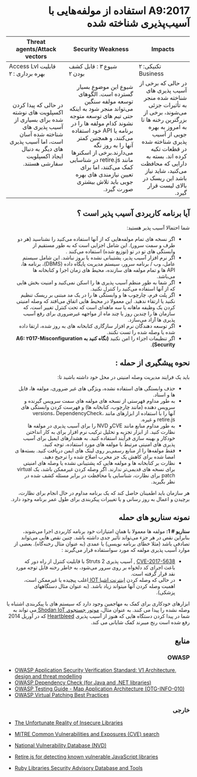 # <div dir="rtl" align="right">A9:2017 استفاده از مولفه‌هایی با آسیب‌پذیری شناخته شده </div>
| Threat agents/Attack vectors | Security Weakness           | Impacts               |
| -- | -- | -- |
| Access Lvl قابلیت بهره برداری : ۲ | شیوع ۳ : قابل کشف بودن ۲ | تکنیکی: ۲  Business |
| <div dir="rtl" align="right">در حالی که پیدا کردن اکسپلویت های نوشته شده برای بسیاری از آسیب پذیری های شناخته شده آسان است، اما آسیب پذیری های دیگر به دنبال ایجاد اکسپلویت سفارشی هستند. </div> | <div dir="rtl" align="right">شیوع این موضوع بسیار گسترده است. الگوهای توسعه مولفه سنگین می‌تواند منجر شود به اینکه حتی تیم های توسعه متوجه نشوند کدام مولفه ها را در برنامه یا API خود استفاده می‌کنند، و همچنین کمتر آنها را به روز نگه می‌دارند.برخی از اسکنرها مانند retire.js در شناسایی کمک می‌کنند، اما برای تعیین نیازمندی های بهره جویی باید تلاش بیشتری صورت گیرد.</div> | <div dir="rtl" align="right">در حالی که برخی از آسیب پذیری های شناخته شده منجر به تأثیرات جزئی می‌شوند، برخی از بزرگترین رخنه ها تا به امروز به بهره جویی از آسیب پذیری شناخته شده در قطعات تکیه کرده اند. بسته به دارایی که محافظت می‌کنید، شاید نیاز باشد این ریسک در بالای لیست قرار گیرد.</div> |

## <div dir="rtl" align="right">آیا برنامه کاربردی آسیب پذیر است ؟</div>

<p dir="rtl" align="right">شما احتمالا آسیب پذیر هستید:</p>

<ul dir="rtl" align="right">
  <li>اگر نسخه های تمام مولفه‌هایی که از آنها استفاده می‌کنید را نشناسید (هر دو طرف و سمت سرور). این شامل اجزایی است که به طور مستقیم از وابستگی های تو در تو (توزیع شده) استفاده می‌کنند .
  </li>
  <li>اگر نرم افزار آسيب پذير، پشتیبانی نشده يا بروز نباشد. این شامل سیستم عامل، وب / برنامه سرور، سیستم مدیریت پایگاه داده (DBMS)، برنامه ها، API ها و تمام مولفه های سازنده، محیط های زمان اجرا و کتابخانه ها می‌باشد.
  </li>
  <li>
اگر شما به طور منظم آسیب پذیری ها را اسکن نمی‌کنید و امنیت بخش هایی که از آنها استفاده می‌کنید را کنترل نکنید. 
  </li>
  <li>اگر پلت فرم، چارچوب ها و وابستگی ها را در یک مد مبتنی بر ریسک تنظیم نکنید یا ارتقاء ندهید. این معمولا در محیط هایی اتفاق می‌افتد که وصله امنیتی کردن یک وظیفه ماهانه یا سه ماهه‌ای است که تحت کنترل تغییر است، که سازمان ها را چندین روز یا چند ماه از مواجهه غیرضروری برای رفع آسیب پذیری ها آزاد می‌سازد.
  </li>
  <li>
اگر توسعه دهندگان نرم افزار سازگاری کتابخانه های به روز شده، ارتقا داده شده یا وصله شده را تست نکنند.
  </li>
  <li>
    اگر تنظیمات اجزاء را امن نکنید <strong>(نگاه کنید به A6: ۲017-Misconfiguration Security)</strong>.
  </li>
</ul>

## <div dir="rtl" align="right">نحوه پیشگیری از حمله :</div>

<p dir="rtl" align="right"><strong></strong>باید یک فرایند مدیریت وصله امنیتی در محل خود داشته باشید تا:</p>

<ul dir="rtl" align="right">
  <li>
حذف وابستگی های استفاده نشده، ویژگی های غیر ضروری، مولفه ها، فایل ها و اسناد.
  </li>
    <li>به طور مداوم فهرستی از نسخه های مولفه های سمت سرویس گیرنده و سرویس دهنده (مانند چارچوب، کتابخانه ها) و فهرست کردن وابستگی های آنها را با استفاده از ابزارهای مانند versions، DependencyCheck، retire.js و غیره.  
  </li>
    <li>به طور مداوم منابع مانند CVEو NVD را برای آسیب پذیری در مولفه ها نظارت کنید. از ابزار تجزیه و تحلیل ترکیب نرم افزار برای به کار انداختن خودکار و بهینه سازی فرآیند استفاده کنید. به هشدارهای ایمیل برای آسیب پذیری های امنیتی مرتبط با مولفه های مورد استفاده، توجه کنید. 
  </li>
    <li>فقط مولفه‌ها را از منابع رسمی‌بر روی لینک های ایمن دریافت کنید. بسته‌ها ی امضا شده برای کاهش یک جز مخرب اصلاح شده را ترجیح دهید.  
  </li>
    <li>
      نظارت بر کتابخانه ها و مولفه هایی که پشتیبانی نشده یا وصله های امنیتی برای نسخه های قدیمی‌تر ندارند. اگر وصله کردن غیرممکن باشد، یک virtual patch برای نظارت، شناسایی یا محافظت در برابر مسئله کشف شده در نظر بگیرید.
  </li>
</ul>

<p dir="rtl" align="right">هر سازمان باید اطمینان حاصل کند که یک برنامه مداوم در حال انجام برای نظارت، برچیدن و اعمال به روز رسانی و یا تغییرات پیکربندی برای طول عمر برنامه وجود دارد.</p>

## <div dir="rtl" align="right">نمونه سناریو های حمله</div>

<p dir="rtl" align="right"><strong>سناریو # 1: </strong>مولفه ها معمولا با همان امتیازات خود برنامه کاربردی اجرا می‌شوند، بنابراین نقص در هر جزء می‌تواند تأثیر جدی داشته باشد. چنین نقص هایی می‌تواند تصادفی باشد (مثلا خطای برنامه نویسی) یا عمدی (به عنوان مثال رخنه‌گاه). بعضی از موارد آسیب پذیری مولفه که مورد سواستفاده قرار می‌گیرند :</p>

<ul dir="rtl" align="right">
  <li>
    <a href="https://cve.mitre.org/cgi-bin/cvename.cgi?name=CVE-2017-5638">CVE-2017-5638</a> ,
    آسیب پذیری Struts 2 با قابلیت کنترل از راه دور که باعث اجرای کد دلخواه بر روی سرور می‌شود، به خاطر رخنه قابل توجه مورد نقد قرار گرفته است.
  </li>
  <li>
    در حالی که وصله کردن <a href="https://en.wikipedia.org/wiki/Internet_of_things"> اینترنت اشیا IOT </a>اغلب پیچیده یا غیرممکن است، اهمیت وصله کردن آنها میتواند زیاد باشد. (به عنوان مثال دستگاههای پزشکی).
  </li>
</ul>

<p dir="rtl" align="right">ابزارهای خودکاری برای کمک به مهاجمین وجود دارد که سیستم های با پیکربندی اشتباه یا وصله نشده را پیدا می کنند. به عنوان مثال،  <a href="https://www.shodan.io/">موتور جستجوی  Shodan IoT </a> می تواند به شما در پیدا کردن دستگاه هایی که هنوز از آسیب پذیری <a href="https://en.wikipedia.org/wiki/Heartbleed">Heartbleed</a> که در آوریل 2014 رفع شده است رنج میبرند کمک شایانی می کند. </p>

## <div dir="rtl" align="right">منابع</div>

### <div dir="rtl" align="right">OWASP</div> 

- [OWASP Application Security Verification Standard: V1 Architecture, design and threat modelling](https://github.com/OWASP/ASVS/blob/v4.0.2/4.0/en/0x10-V1-Architecture.md)
- [OWASP Dependency Check (for Java and .NET libraries)](https://owasp.org/www-project-dependency-check/)
- [OWASP Testing Guide - Map Application Architecture (OTG-INFO-010)](https://owasp.org/www-project-web-security-testing-guide/latest/4-Web_Application_Security_Testing/01-Information_Gathering/10-Map_Application_Architecture)
- [OWASP Virtual Patching Best Practices](https://owasp.org/www-community/Virtual_Patching_Best_Practices)

### <div dir="rtl" align="right">خارجی</div>

- [The Unfortunate Reality of Insecure Libraries](https://cdn2.hubspot.net/hub/203759/file-1100864196-pdf/docs/Contrast_-_Insecure_Libraries_2014.pdf)
- [MITRE Common Vulnerabilities and Exposures (CVE) search](https://www.cvedetails.com/version-search.php)
- [National Vulnerability Database (NVD)](https://nvd.nist.gov/)
- [Retire.js for detecting known vulnerable JavaScript libraries](https://github.com/retirejs/retire.js/)

- [Ruby Libraries Security Advisory Database and Tools](https://rubysec.com/)
